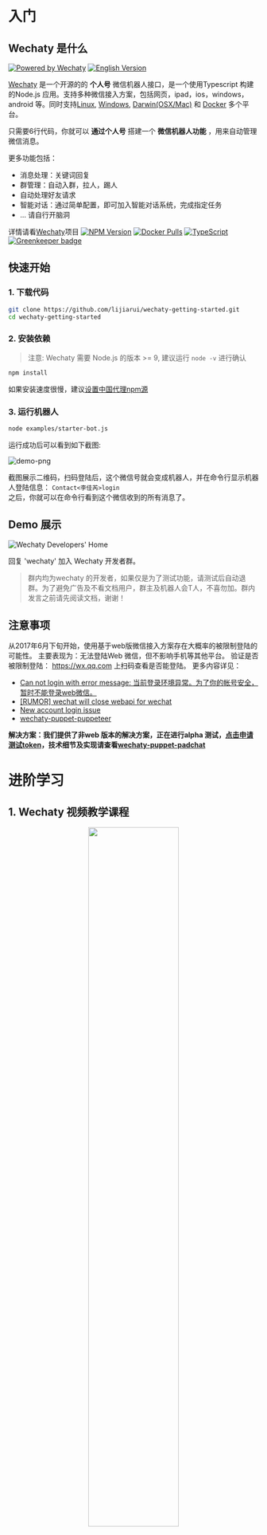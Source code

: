 # 入门

## Wechaty 是什么
[![Powered by Wechaty](https://img.shields.io/badge/Powered%20By-Wechaty-blue.svg)](https://github.com/chatie/wechaty)
[![English Version](https://img.shields.io/badge/-English%20Version-blue.svg)](README.md)

[Wechaty](https://github.com/Chatie/wechaty/) 是一个开源的的 **个人号** 微信机器人接口，是一个使用Typescript 构建的Node.js 应用。支持多种微信接入方案，包括网页，ipad，ios，windows， android 等。同时支持[Linux](https://travis-ci.com/chatie/wechaty), [Windows](https://ci.appveyor.com/project/chatie/wechaty), [Darwin(OSX/Mac)](https://travis-ci.com/chatie/wechaty) 和 [Docker](https://app.shippable.com/github/Chatie/wechaty) 多个平台。

只需要6行代码，你就可以 **通过个人号** 搭建一个 **微信机器人功能** ，用来自动管理微信消息。

更多功能包括：
- 消息处理：关键词回复
- 群管理：自动入群，拉人，踢人
- 自动处理好友请求
- 智能对话：通过简单配置，即可加入智能对话系统，完成指定任务
- ... 请自行开脑洞

详情请看[Wechaty](https://github.com/chatie/wechaty)项目
[![NPM Version](https://badge.fury.io/js/wechaty.svg)](https://badge.fury.io/js/wechaty)
[![Docker Pulls](https://img.shields.io/docker/pulls/zixia/wechaty.svg?maxAge=2592000)](https://hub.docker.com/r/zixia/wechaty/)
[![TypeScript](https://img.shields.io/badge/%3C%2F%3E-TypeScript-blue.svg)](https://www.typescriptlang.org/)
[![Greenkeeper badge](https://badges.greenkeeper.io/Chatie/wechaty.svg)](https://greenkeeper.io/)
## 快速开始

### 1. 下载代码
```sh
git clone https://github.com/lijiarui/wechaty-getting-started.git
cd wechaty-getting-started
```

### 2. 安装依赖
> 注意: Wechaty 需要 Node.js 的版本 >= 9, 建议运行 `node -v` 进行确认

```sh
npm install
```

如果安装速度很慢，建议[设置中国代理npm源](https://github.com/Chatie/wechaty/wiki/NPM#use-npm-in-china)

### 3. 运行机器人
```sh
node examples/starter-bot.js
```

运行成功后可以看到如下截图:

![demo-png](https://chatie.io/wechaty-getting-started/demo.png)

截图展示二维码，扫码登陆后，这个微信号就会变成机器人，并在命令行显示机器人登陆信息： `Contact<李佳芮>login`       
之后，你就可以在命令行看到这个微信收到的所有消息了。

## Demo 展示
![Wechaty Developers' Home](https://chatie.io/wechaty-getting-started/bot-qr-code.png)

回复 'wechaty' 加入 Wechaty 开发者群。
> 群内均为wechaty 的开发者，如果仅是为了测试功能，请测试后自动退群。为了避免广告及不看文档用户，群主及机器人会T人，不喜勿加。群内发言之前请先阅读文档，谢谢！

## 注意事项
从2017年6月下旬开始，使用基于web版微信接入方案存在大概率的被限制登陆的可能性。 主要表现为：无法登陆Web 微信，但不影响手机等其他平台。
验证是否被限制登陆： https://wx.qq.com 上扫码查看是否能登陆。
更多内容详见： 
- [Can not login with error message: 当前登录环境异常。为了你的帐号安全，暂时不能登录web微信。](https://github.com/Chatie/wechaty/issues/603)
- [[RUMOR] wechat will close webapi for wechat](https://github.com/Chatie/wechaty/issues/990)
- [New account login issue](https://github.com/Chatie/wechaty/issues/872)
- [wechaty-puppet-puppeteer](https://github.com/chatie/wechaty-puppet-puppeteer)

**解决方案：我们提供了非web 版本的解决方案，正在进行alpha 测试，[点击申请测试token](https://github.com/Chatie/wechaty/issues/1296)，技术细节及实现请查看[wechaty-puppet-padchat](https://github.com/lijiarui/wechaty-puppet-padchat)**

# 进阶学习

## 1. Wechaty 视频教学课程

<div align="center">
<a target="_blank" href="https://blog.chatie.io/getting-started-wechaty/"><img src="https://cloud.githubusercontent.com/assets/1361891/21722581/3ec957d0-d468-11e6-8888-a91c236e0ba2.jpg" border=0 width="60%"></a>
</div>

请观看这个1分钟的教学视频，帮助你快速了解如何使用wechaty

## 2. DOCKER 运行
[![Docker Pulls](https://img.shields.io/docker/pulls/zixia/wechaty.svg?maxAge=2592000)](https://hub.docker.com/r/zixia/wechaty/) 
[![Docker Stars](https://img.shields.io/docker/stars/zixia/wechaty.svg?maxAge=2592000)](https://hub.docker.com/r/zixia/wechaty/) 
[![Docker Layers](https://images.microbadger.com/badges/image/zixia/wechaty.svg)](https://microbadger.com/#/images/zixia/wechaty)

The **best practice** to use Wechaty is running with docker, because it's not only the most easy way to get started, but also protects you from the troubles of dependency problems. 

> Wechaty Docker supports both JavaScript and TypeScript. To use TypeScript just write in TypeScript and save with extension name .ts, no need to compile because we use ts-node to run it.

### 2.1 JavaScript:
```shell
# for JavaScript
docker run -ti --rm --volume="$(pwd)":/bot zixia/wechaty mybot.js
```

### 2.2 TypeScript
```shell
# for TypeScript
docker run -ti --rm --volume="$(pwd)":/bot zixia/wechaty mybot.ts
```

了解Wechaty Docker 更多信息: [Wiki: Docker](https://github.com/chatie/wechaty/wiki/Docker)

## 3. NPM 运行
[![NPM Version](https://badge.fury.io/js/wechaty.svg)](https://badge.fury.io/js/wechaty)
[![Downloads][downloads-image]][downloads-url]
[![Greenkeeper badge](https://badges.greenkeeper.io/Chatie/wechaty.svg)](https://greenkeeper.io/)

```shell
npm init
npm install wechaty

# create your first mybot.js file, you can copy/paste from the above "The World's Shortest ChatBot Code: 6 lines of JavaScript"
# then:
node mybot.js
```

了解更多 NPM 信息见: [Wiki:NPM](https://github.com/chatie/wechaty/wiki/NPM)

## 4. 示例代码
下面的表格解释了examples目录下各个代码的功能

| 文件名称        | 描述 |
| ---                 | ---         |
| contact-bot.js      | 展示微信号下所有联系的人微信ID和昵称。|
| ding-dong-bot.js    | 自动回复消息 |
| friend-bot.js       | 自动通过好友请求 |
| media-file-bot.js   | 将消息中的文件、图片、视频等非文本信息存到本地。 |
| room-bot.js         | 微信群管理。 |
| tuling123-bot.ts    | 接入tuling123 机器人，可以回答任何消息。 |

[点击这里查看 更多Wechaty 官方 示例代码](https://github.com/Chatie/wechaty/tree/master/examples)

# 接口文档
见[下面](https://qhduan.github.io/wechaty-doc/#/zh?id=api)

# 常见问题 FAQ

## 无法登录

### 1. 我的微信号无法登陆
从2017年6月下旬开始，使用基于web版微信接入方案存在大概率的被限制登陆的可能性。 主要表现为：无法登陆Web 微信，但不影响手机等其他平台。
验证是否被限制登陆： https://wx.qq.com 上扫码查看是否能登陆。
更多内容详见： 
  - [Can not login with error message: 当前登录环境异常。为了你的帐号安全，暂时不能登录web微信。](https://github.com/Chatie/wechaty/issues/603)
  - [[RUMOR] wechat will close webapi for wechat](https://github.com/Chatie/wechaty/issues/990)
  - [New account login issue](https://github.com/Chatie/wechaty/issues/872)
  - [wechaty-puppet-puppeteer](https://github.com/chatie/wechaty-puppet-puppeteer)

**解决方案：我们提供了非web 版本的解决方案，正在进行alpha 测试，[点击申请测试token](https://github.com/Chatie/wechaty/issues/1296)，技术细节及实现请查看[wechaty-puppet-padchat](https://github.com/lijiarui/wechaty-puppet-padchat)**

## 哪些功能不能实现

### 1 支持 红包、转账、朋友圈… 吗？
以下功能目前 均不支持

支付相关 - 红包、转账、收款 等都不支持
在群聊中@他人 - 是的，Web 微信中被人@后也不会提醒
发送名片
发送分享链接
发送语音消息 - 后续会支持
朋友圈相关 - 后续会支持

### 2. wechaty 是否可以发送卡片消息，然后点击跳转到网页
现阶段还不可以，后续会在非web 解决方案中陆续支持

相关Issue：
- [Add support for send url rich media message](https://github.com/Chatie/wechaty/issues/718)
- [can wechaty send share card msg](https://github.com/Chatie/wechaty/issues/824)

### 3. wechaty 是支持个人号还是公众号？
现阶段，wechaty 只支持个人号

相关Issue:
- [Using wechaty to start a wechatOA account](https://github.com/Chatie/wechaty/issues/1016)

## 其他
### 1. wechaty & 队列的最佳实践
为了防止微信封号，wechaty 内置了队列，详细可见：[rx-queue](https://github.com/zixia/rx-queue)

### 2. wechaty 和 wechat4u 项目，有什么区别？
wechaty 可以实现多个微信接入的方案，对外提供统一的接口，包括web，ipad，ios等等，其中[wechat4u](https://github.com/nodeWechat/wechat4u) 是[SPACELAN](https://github.com/spacelan)写的基于web 实现微信接入的，wechaty 可以实现用wechaty 的接口，调用wechat4u的api。

> 这么理解：wechat4u有的，wechaty都有，反之不一定有，对么？

这个也不是完全确定的，因为wechaty 只是基于wechaty 暴露出来的接口为wechat4u 进行了封装


点击这里进行编辑: [FAQ-ZH](https://github.com/Chatie/wechaty-getting-started/wiki/FAQ-ZH)

# 其他

## CHANGELOG

### v0.16.0 2018-06-21
[v0.16.0](https://github.com/chatie/wechaty/tree/v0.16.0) (2018-06-21)[Full Changelog](https://github.com/chatie/wechaty/compare/v0.14.0...v0.16.0)

**Implemented enhancements:**

- Unable to start multiple instances with padchat puppet [\#1367](https://github.com/Chatie/wechaty/issues/1367)
- Prevent the Floating Promise in the Async/Await Code [\#1346](https://github.com/Chatie/wechaty/issues/1346)
- BREAKING CHANGES v0.16: FriendRequest class will be replaced with Friendship [\#1312](https://github.com/Chatie/wechaty/issues/1312)
- feat: PuppetPadchat can set avatar for userself support. [\#1298](https://github.com/Chatie/wechaty/issues/1298)
- BREAKING CHANGE: v0.16 `Room.topic\(\)` change from Sycn to Async [\#1295](https://github.com/Chatie/wechaty/issues/1295)
- BREAKING CHANGE: v0.16 `Room.alias\(contact\)` change from Sycn to Async [\#1293](https://github.com/Chatie/wechaty/issues/1293)
- BREAKING CHANGE: v0.16 `Room.memberList\(\)` change from Sycn to Async [\#1290](https://github.com/Chatie/wechaty/issues/1290)
- BREAKING CHANGE: v0.16 `Room.has\(contact\)` change from Sycn to Async [\#1289](https://github.com/Chatie/wechaty/issues/1289)
- BREAKING CHANGE: v0.16 `scan` event args will be different! [\#1262](https://github.com/Chatie/wechaty/issues/1262)
- BREAKING CHANGE: v0.16 `Message.mention\(\)` change from `sync` to `async` [\#1259](https://github.com/Chatie/wechaty/issues/1259)
- BREAKING CHANGES: v0.16 `Room.member\(\)` from `sync` to `async` [\#1258](https://github.com/Chatie/wechaty/issues/1258)
- Promote `Profile` class to a solo NPM module: `MemoryCard` [\#1257](https://github.com/Chatie/wechaty/issues/1257)
- rewrite roomFindAll\(\)  [\#1255](https://github.com/Chatie/wechaty/issues/1255)
- function friendRequestAccept [\#1254](https://github.com/Chatie/wechaty/issues/1254)
-  read messageRawPayload by id [\#1253](https://github.com/Chatie/wechaty/issues/1253)
- function friendRequestSend [\#1252](https://github.com/Chatie/wechaty/issues/1252)
- rewrite contactFindAll\(\) [\#1251](https://github.com/Chatie/wechaty/issues/1251)
- Upgrade Docker Base Image from Ubuntu 17.10 to 18.04 [\#1239](https://github.com/Chatie/wechaty/issues/1239)
- NPM Switch: `promise-retry` to replace `retry-promise` [\#1235](https://github.com/Chatie/wechaty/issues/1235)
- Add unit test to puppet accessory [\#1219](https://github.com/Chatie/wechaty/issues/1219)
- Use browser implementation of Node.js' stream library [\#1201](https://github.com/Chatie/wechaty/issues/1201)
- feat: Add `for await \(const contact of room\) {}` support by ES6 iterators override [\#1198](https://github.com/Chatie/wechaty/issues/1198)
- BREAKING CHANGE: v0.16 on\('friend`\) arguments changed! [\#1196](https://github.com/Chatie/wechaty/issues/1196)
- TypeScript Strict Mode: set `noImplicitAny` to `true` [\#1180](https://github.com/Chatie/wechaty/issues/1180)
- Generic for Return Child Class Type in Abstract Class Implementation [\#1178](https://github.com/Chatie/wechaty/issues/1178)
- BREAKING CHANGE: v0.16 Message.ext\(\) return '.ext' instead of 'ext' before [\#1168](https://github.com/Chatie/wechaty/issues/1168)
- Encapsulated `Contact`, `Messag`, `FriendRequest`, and `Room` into `PuppetWeb` [\#1166](https://github.com/Chatie/wechaty/issues/1166)
- BREAKING CHANGE: v0.16 will remove `MediaMessage` class [\#1164](https://github.com/Chatie/wechaty/issues/1164)
- BREAKING CHANGE: v0.16 will replace `Message.content\(\)` with `Message.text\(\)` [\#1163](https://github.com/Chatie/wechaty/issues/1163)
- Continious Deploy to NPM with @next tag when the MINOR version number is odd\(in developing branch\) [\#1158](https://github.com/Chatie/wechaty/issues/1158)
- BREAKING CHANGE: first arg of `room-leave` event licener changed from `Contact` to `Contact\[\]` [\#723](https://github.com/Chatie/wechaty/issues/723)
- Should throw Exception when there have API Error. [\#683](https://github.com/Chatie/wechaty/issues/683)
- delay time for all function\(method\) that calls Tencent API [\#596](https://github.com/Chatie/wechaty/issues/596)
- \[todo\] allow Wechaty to be multi-instance [\#518](https://github.com/Chatie/wechaty/issues/518)
- \[New Puppet\] Plan to support `WECHATY\_HEAD=WECHAT4U` [\#69](https://github.com/Chatie/wechaty/issues/69)
- Decouple: Make `Contact`, `Room`, `Message`, and `FriendRequest` class Abstract. [\#1160](https://github.com/Chatie/wechaty/pull/1160) ([zixia](https://github.com/zixia))

**Fixed bugs:**

- When bot quit the room, bot still thought it in the room. [\#1345](https://github.com/Chatie/wechaty/issues/1345)
- When the bot remove one out of the group, room data didn't refresh [\#1343](https://github.com/Chatie/wechaty/issues/1343)
- Room Event cannot work as expect after create a new room [\#1342](https://github.com/Chatie/wechaty/issues/1342)
- cannot refresh room data when execute the code again [\#1339](https://github.com/Chatie/wechaty/issues/1339)
- can't run demo [\#1337](https://github.com/Chatie/wechaty/issues/1337)
- room-leave error [\#1334](https://github.com/Chatie/wechaty/issues/1334)
- room-join event, when run `room.say`, it actually run `contact.say` [\#1330](https://github.com/Chatie/wechaty/issues/1330)
- room-leave event cannot get leaver member [\#1329](https://github.com/Chatie/wechaty/issues/1329)
- should refresh room data when there is a room event [\#1328](https://github.com/Chatie/wechaty/issues/1328)
- \[room topic event\]  throw error: no changerId found [\#1326](https://github.com/Chatie/wechaty/issues/1326)
- room-join cannot get member [\#1324](https://github.com/Chatie/wechaty/issues/1324)
- `contact.avatar\(\)` cannot work as expect [\#1321](https://github.com/Chatie/wechaty/issues/1321)
- run contact-bot throw error [\#1319](https://github.com/Chatie/wechaty/issues/1319)
- Padchat: WXAutoLogin result is faild, but I still receive message [\#1316](https://github.com/Chatie/wechaty/issues/1316)
- Fix the `+` in data for PuppetPadchat [\#1302](https://github.com/Chatie/wechaty/issues/1302)
- get fromId not right for room invitation sys message [\#1297](https://github.com/Chatie/wechaty/issues/1297)
- Error: The command "echo $TRAVIS\_OS\_NAME" exited with 1. [\#1236](https://github.com/Chatie/wechaty/issues/1236)
- TravisCI Conditional Deployment [\#1211](https://github.com/Chatie/wechaty/issues/1211)
- Update the peerDependencies of `rx-queue`: rxjs@6 from rxjs@5 [\#1205](https://github.com/Chatie/wechaty/issues/1205)
- Cannot send image message on v0.15.21 [\#1175](https://github.com/Chatie/wechaty/issues/1175)
- cannot refresh room topic or contact name [\#1157](https://github.com/Chatie/wechaty/issues/1157)
- How to avoid the memory leak [\#981](https://github.com/Chatie/wechaty/issues/981)
- Puppeteer Navigation Timeout Exceeded: 30000ms exceeded [\#870](https://github.com/Chatie/wechaty/issues/870)
- SyntaxError: Unexpected end of JSON input [\#846](https://github.com/Chatie/wechaty/issues/846)
- function `Message.mention\(\)` should recognize both magic code and blank [\#813](https://github.com/Chatie/wechaty/issues/813)
- BREAKING CHANGE: first arg of `room-leave` event licener changed from `Contact` to `Contact\\[\\]` [\#723](https://github.com/Chatie/wechaty/issues/723)
- Should throw Exception when there have API Error. [\#683](https://github.com/Chatie/wechaty/issues/683)

**Closed issues:**

- BREAKING CHANGE v0.16 Wechaty.self\(\) eprecated, use Wechaty.userSelf\(\)  instead [\#1369](https://github.com/Chatie/wechaty/issues/1369)
- BREAKING CHANGE v0.16 Contact.personal\(\) and Contact.official\(\)  deprecated, use Contact.type\(\) instead [\#1366](https://github.com/Chatie/wechaty/issues/1366)
-  no encodedText error in `padchat-decode.ts` [\#1365](https://github.com/Chatie/wechaty/issues/1365)
- BREAKING CHANGE v0.16  Contact, FriendRequest, Message, and Room classes will not be able to instantiate directly [\#1364](https://github.com/Chatie/wechaty/issues/1364)
- BREAKING CHANGE v0.16  room.add return Promise\<void\> instead of return Promise\<boolean\> [\#1362](https://github.com/Chatie/wechaty/issues/1362)
- `media-file-bot` cannot save xlsx file [\#1349](https://github.com/Chatie/wechaty/issues/1349)
- room-leave-error [\#1335](https://github.com/Chatie/wechaty/issues/1335)
- room-leave event throw error, cannot get leaver contact [\#1323](https://github.com/Chatie/wechaty/issues/1323)
- `friendship`  cannot accept friend request automatically [\#1322](https://github.com/Chatie/wechaty/issues/1322)
- PadchatRpc WXCheckQRCode result: {"message":"WS请求错误","status":-19} [\#1315](https://github.com/Chatie/wechaty/issues/1315)
- m.forward 是 undefined ？ [\#1272](https://github.com/Chatie/wechaty/issues/1272)
- Navigation Timeout Exceeded: 30000ms exceeded [\#1248](https://github.com/Chatie/wechaty/issues/1248)
- profile.set can only set 'cookies' instead of other keys [\#1240](https://github.com/Chatie/wechaty/issues/1240)
- Create a websocket ipad demo [\#1228](https://github.com/Chatie/wechaty/issues/1228)
- Proper wechaty and its dependency installation [\#1225](https://github.com/Chatie/wechaty/issues/1225)
- can't run the typescript examples [\#1221](https://github.com/Chatie/wechaty/issues/1221)
- Scan QR Code not shown on terminal, wechaty@0.14.4 [\#1220](https://github.com/Chatie/wechaty/issues/1220)
- 请问怎么添加微信群中的人当做自己的好友呢 有例子可以参考吗 [\#1207](https://github.com/Chatie/wechaty/issues/1207)
- room-bot.ts error [\#1199](https://github.com/Chatie/wechaty/issues/1199)
- TypeScript 2.9 with trailing comma after rest parameters. [\#1188](https://github.com/Chatie/wechaty/issues/1188)
- code example 'media-file-bot' not working [\#1183](https://github.com/Chatie/wechaty/issues/1183)
- QrCode `scan` event not refresh on v0.15.21 \#1175 [\#1176](https://github.com/Chatie/wechaty/issues/1176)
- Version 10 of node.js has been released [\#1170](https://github.com/Chatie/wechaty/issues/1170)
- 自动加好友，加好友成功后，向对方发信息报错 [\#1165](https://github.com/Chatie/wechaty/issues/1165)
- Use `injection-js` for Wechaty v1.0 provide the resolvers of the Wechaty Puppet [\#1146](https://github.com/Chatie/wechaty/issues/1146)
- findAll ,WARN Room parse\(\) on a empty rawObj [\#1141](https://github.com/Chatie/wechaty/issues/1141)
- Rename all `find\(\)` method to `search\(\)` [\#1132](https://github.com/Chatie/wechaty/issues/1132)
- ERR PuppetWebBridge init\(\) exception: Error: connect ECONNREFUSED 127.0.0.1:35493 [\#1113](https://github.com/Chatie/wechaty/issues/1113)
- Feature request: sending file with a stream \(creating media message with a stream\) [\#1092](https://github.com/Chatie/wechaty/issues/1092)
- node\_modules/\_wechaty@0.13.36@wechaty/dist/src/config.d.ts\(1,24\): error TS2307: Cannot find module 'raven'. [\#1035](https://github.com/Chatie/wechaty/issues/1035)

**Merged pull requests:**

- add await for promise [\#1375](https://github.com/Chatie/wechaty/pull/1375) ([lijiarui](https://github.com/lijiarui))
- Fix room.add\(\) failed when room member more than 40 [\#1374](https://github.com/Chatie/wechaty/pull/1374) ([lijiarui](https://github.com/lijiarui))
- call randam server for stable [\#1373](https://github.com/Chatie/wechaty/pull/1373) ([lijiarui](https://github.com/lijiarui))
- check room valid by id [\#1352](https://github.com/Chatie/wechaty/pull/1352) ([lijiarui](https://github.com/lijiarui))
- fixed cannot find room by topic after bot create room [\#1351](https://github.com/Chatie/wechaty/pull/1351) ([lijiarui](https://github.com/lijiarui))
- fix warnings when run `npm run lint` [\#1348](https://github.com/Chatie/wechaty/pull/1348) ([lijiarui](https://github.com/lijiarui))
- test `room.quit\(\)` in room-bot [\#1347](https://github.com/Chatie/wechaty/pull/1347) ([lijiarui](https://github.com/lijiarui))
- add log as \#1342 [\#1344](https://github.com/Chatie/wechaty/pull/1344) ([lijiarui](https://github.com/lijiarui))
- Bug compatible WXCreateChatRoom [\#1341](https://github.com/Chatie/wechaty/pull/1341) ([lijiarui](https://github.com/lijiarui))
- add room-bot test code [\#1338](https://github.com/Chatie/wechaty/pull/1338) ([lijiarui](https://github.com/lijiarui))
- save room join sys message to cache [\#1333](https://github.com/Chatie/wechaty/pull/1333) ([lijiarui](https://github.com/lijiarui))
- add function in self-testing-bot.ts [\#1331](https://github.com/Chatie/wechaty/pull/1331) ([lijiarui](https://github.com/lijiarui))
- Room bot example [\#1325](https://github.com/Chatie/wechaty/pull/1325) ([lijiarui](https://github.com/lijiarui))
- add room join event unit test [\#1318](https://github.com/Chatie/wechaty/pull/1318) ([lijiarui](https://github.com/lijiarui))
- add function friendRequestSend  [\#1313](https://github.com/Chatie/wechaty/pull/1313) ([lijiarui](https://github.com/lijiarui))
- add room event [\#1308](https://github.com/Chatie/wechaty/pull/1308) ([lijiarui](https://github.com/lijiarui))
- add raw dirty rpc function [\#1283](https://github.com/Chatie/wechaty/pull/1283) ([lijiarui](https://github.com/lijiarui))
- Puppet 0602 [\#1282](https://github.com/Chatie/wechaty/pull/1282) ([lijiarui](https://github.com/lijiarui))
- chore\(package\): update @types/node to version 10.3.0 [\#1274](https://github.com/Chatie/wechaty/pull/1274) ([zixia](https://github.com/zixia))
- fix\(package\): update memory-card to version 0.2.0 [\#1273](https://github.com/Chatie/wechaty/pull/1273) ([zixia](https://github.com/zixia))
- Puppet 0602 [\#1271](https://github.com/Chatie/wechaty/pull/1271) ([lijiarui](https://github.com/lijiarui))
- chore\(package\): update rx-queue to version 0.4.19 [\#1260](https://github.com/Chatie/wechaty/pull/1260) ([zixia](https://github.com/zixia))
- New puppet padchat [\#1256](https://github.com/Chatie/wechaty/pull/1256) ([lijiarui](https://github.com/lijiarui))
- add more functions [\#1246](https://github.com/Chatie/wechaty/pull/1246) ([lijiarui](https://github.com/lijiarui))
- Puppet padchat [\#1245](https://github.com/Chatie/wechaty/pull/1245) ([lijiarui](https://github.com/lijiarui))
- chore\(package\): update ts-node to version 6.0.5 [\#1232](https://github.com/Chatie/wechaty/pull/1232) ([zixia](https://github.com/zixia))
- Update to node 10 in .travis.yml [\#1231](https://github.com/Chatie/wechaty/pull/1231) ([zixia](https://github.com/zixia))
- fix\(package\): update rx-queue to version 0.4.4 [\#1190](https://github.com/Chatie/wechaty/pull/1190) ([zixia](https://github.com/zixia))
- Multi-Instance Support [\#1159](https://github.com/Chatie/wechaty/pull/1159) ([zixia](https://github.com/zixia))

### v0.14.0 2018-04-15
[v0.14.0](https://github.com/chatie/wechaty/tree/v0.14.0) (2018-04-15)[Full Changelog](https://github.com/chatie/wechaty/compare/v0.12.0...v0.14.0)

**Implemented enhancements:**

- Rename {test,fixture,example,...} to {tests,fixtures,examples,...} etc. [\#1127](https://github.com/Chatie/wechaty/issues/1127)
- Trigger Deploy on Branch /v\d+\.\d+\$/ [\#956](https://github.com/Chatie/wechaty/issues/956)
- Wechaty Version Numbering [\#905](https://github.com/Chatie/wechaty/issues/905)
- \[New Puppet\] Puppeteer [\#790](https://github.com/Chatie/wechaty/issues/790)
- \[enhancement\] Add timezone in to Dockerfile [\#594](https://github.com/Chatie/wechaty/issues/594)
- \[docker\] to prevent docker users install a local dependence of wechaty [\#281](https://github.com/Chatie/wechaty/issues/281)

**Fixed bugs:**

- When run CI inside the container: openBinaryFile: does not exist \(No such file or directory\) [\#1137](https://github.com/Chatie/wechaty/issues/1137)
- Try to use ~~Wercker~~ Shippable CI to replace Circle CI [\#1134](https://github.com/Chatie/wechaty/issues/1134)
- Pupeteer not work after upgrade to v1.1 [\#1103](https://github.com/Chatie/wechaty/issues/1103)
- 关于MsgType 的介绍文档404了 [\#1079](https://github.com/Chatie/wechaty/issues/1079)
- Docker test fail because ts-node behavior changed between v3 and v4 [\#1050](https://github.com/Chatie/wechaty/issues/1050)
- fix description [\#1027](https://github.com/Chatie/wechaty/issues/1027)
- ERR Profile save\(\) exception: Error: EACCES: permission denied, open '/bot/demo.wechaty.json' [\#982](https://github.com/Chatie/wechaty/issues/982)
- Dockerfile.onbuild build error.Directory permissions wrong [\#961](https://github.com/Chatie/wechaty/issues/961)
- \[docker\] onbuild failed to start when we put `wechaty` as dependency in package.json [\#500](https://github.com/Chatie/wechaty/issues/500)

**Closed issues:**

- How to send file [\#1150](https://github.com/Chatie/wechaty/issues/1150)
- Failed to download Chromium r543305 [\#1145](https://github.com/Chatie/wechaty/issues/1145)
- Signals \(e.g. ^C\) handling [\#1122](https://github.com/Chatie/wechaty/issues/1122)
- OK to add a .eslintrc.js file? [\#1120](https://github.com/Chatie/wechaty/issues/1120)
- Q: All the media types [\#1115](https://github.com/Chatie/wechaty/issues/1115)
- `TTL expired` error when login [\#1114](https://github.com/Chatie/wechaty/issues/1114)
-  `Cannot read property 'MemberList' of undefined ` still exisit in the latest docker version [\#1111](https://github.com/Chatie/wechaty/issues/1111)
- emoji suggestion [\#1108](https://github.com/Chatie/wechaty/issues/1108)
- Regenerate docs/index.md by run `npm run doc` [\#1105](https://github.com/Chatie/wechaty/issues/1105)
- hot-reload-bot adding hot-reloading config [\#1100](https://github.com/Chatie/wechaty/issues/1100)
- Third options to run wechaty [\#1085](https://github.com/Chatie/wechaty/issues/1085)
- issue [\#1076](https://github.com/Chatie/wechaty/issues/1076)
- Session last only for 1 hour in Azure [\#1059](https://github.com/Chatie/wechaty/issues/1059)
- 出现 no Url 错误后，程序崩溃 [\#1055](https://github.com/Chatie/wechaty/issues/1055)
- 图片发送一次后,图片损坏 [\#1040](https://github.com/Chatie/wechaty/issues/1040)
-  ERR PuppetWebBridge init\(\) exception [\#1018](https://github.com/Chatie/wechaty/issues/1018)
- 我实在解决不了这个问题了~菜鸟一枚 [\#998](https://github.com/Chatie/wechaty/issues/998)
- TypeError: Cannot read property 'MemberList' of undefined [\#984](https://github.com/Chatie/wechaty/issues/984)
- Using hot-import cannot quit wechaty when quit the code [\#978](https://github.com/Chatie/wechaty/issues/978)
- Error: Navigation Timeout Exceeded: 30000ms exceeded [\#966](https://github.com/Chatie/wechaty/issues/966)
- hot-reload does not work [\#958](https://github.com/Chatie/wechaty/issues/958)
- \[docker\] Login error [\#950](https://github.com/Chatie/wechaty/issues/950)
-  Invalid audio output parameters received; using fake audio path.   [\#939](https://github.com/Chatie/wechaty/issues/939)
- Keep getting "can not found bot file: src/main.ts" [\#937](https://github.com/Chatie/wechaty/issues/937)
- glSetDrawRectangleCHROMIUM: failed on surface [\#934](https://github.com/Chatie/wechaty/issues/934)
- \[FR\] Create an example for using hot-import for listener and other modules [\#923](https://github.com/Chatie/wechaty/issues/923)
- Bot log out frequently and got some strange error between it logout and relogin automatically [\#612](https://github.com/Chatie/wechaty/issues/612)

**Merged pull requests:**

- chore\(package\): update ws to version 5.1.0 [\#1143](https://github.com/Chatie/wechaty/pull/1143) ([zixia](https://github.com/zixia))
- chore\(package\): update puppeteer to version 1.2.0 [\#1131](https://github.com/Chatie/wechaty/pull/1131) ([zixia](https://github.com/zixia))
- - \[+\] add one more test case for digestEmoji\(\), close \#1108 [\#1129](https://github.com/Chatie/wechaty/pull/1129) ([suntong](https://github.com/suntong))
- hot-reload-bot adding hot-reloading config close \#1066, close \#1100 [\#1123](https://github.com/Chatie/wechaty/pull/1123) ([suntong](https://github.com/suntong))
- cannot recognize room event [\#1116](https://github.com/Chatie/wechaty/pull/1116) ([lijiarui](https://github.com/lijiarui))
- fix chown: invalid user: ‘bot’ [\#1089](https://github.com/Chatie/wechaty/pull/1089) ([mukaiu](https://github.com/mukaiu))
- Add troubleshooting for hidden .txt files \(Windows\) [\#1087](https://github.com/Chatie/wechaty/pull/1087) ([IdiosApps](https://github.com/IdiosApps))
- fix \#1079 [\#1086](https://github.com/Chatie/wechaty/pull/1086) ([lijiarui](https://github.com/lijiarui))
- chore\(package\): update @types/node to version 9.4.0 [\#1083](https://github.com/Chatie/wechaty/pull/1083) ([zixia](https://github.com/zixia))
- chore\(package\): update finis to version 0.4.1 [\#1075](https://github.com/Chatie/wechaty/pull/1075) ([zixia](https://github.com/zixia))
- chore\(package\): update ts-node to version 4.1.0 [\#1074](https://github.com/Chatie/wechaty/pull/1074) ([zixia](https://github.com/zixia))
- chore\(package\): update mime to version 2.2.0 [\#1073](https://github.com/Chatie/wechaty/pull/1073) ([zixia](https://github.com/zixia))
- chore\(package\): update tslint to version 5.9.0 [\#1072](https://github.com/Chatie/wechaty/pull/1072) ([zixia](https://github.com/zixia))
- chore\(package\): update sinon to version 4.2.0 [\#1071](https://github.com/Chatie/wechaty/pull/1071) ([zixia](https://github.com/zixia))
- fail to install node dependencies [\#1036](https://github.com/Chatie/wechaty/pull/1036) ([hiwanz](https://github.com/hiwanz))
- Change `init` to `start` in demo [\#1017](https://github.com/Chatie/wechaty/pull/1017) ([xinbenlv](https://github.com/xinbenlv))
- Update tuling123-bot.ts [\#1014](https://github.com/Chatie/wechaty/pull/1014) ([htoooth](https://github.com/htoooth))
- fix \#961 onbuild operation not permitted [\#962](https://github.com/Chatie/wechaty/pull/962) ([mukaiu](https://github.com/mukaiu))
- Fix \#923 [\#935](https://github.com/Chatie/wechaty/pull/935) ([xinbenlv](https://github.com/xinbenlv))

### v0.12.0 2017-10-30
[v0.12.0](https://github.com/chatie/wechaty/tree/v0.12.0) (2017-10-30)[Full Changelog](https://github.com/chatie/wechaty/compare/v0.9.0...v0.12.0)

**Implemented enhancements:**

- Promote `rx-queue` to SOLO NPM Module [\#938](https://github.com/Chatie/wechaty/issues/938)
- Add Wechaty.logonoff\(\) method [\#926](https://github.com/Chatie/wechaty/issues/926)
- Registe Wechaty Listeners with a try {} catch {} block in order to prevent listener function crash the framework. [\#878](https://github.com/Chatie/wechaty/issues/878)
- Upgrade CircleCI from 1.0 to 2.0 [\#863](https://github.com/Chatie/wechaty/issues/863)
- Switch Docker Node Image from `alphin` to official `node:7` [\#862](https://github.com/Chatie/wechaty/issues/862)
- Click Web Wechat `Switch Account` Automatically to get qrcode immediately when bot logout [\#636](https://github.com/Chatie/wechaty/issues/636)
- Upgrade docker image from Node.js v7 to v8 [\#577](https://github.com/Chatie/wechaty/issues/577)
- \[todo\] switch unit test tool from AVA to TAPE [\#513](https://github.com/Chatie/wechaty/issues/513)

**Fixed bugs:**

- \[CI\] Homebrew must be run under Ruby 2.3! You're running 2.0.0. \(RuntimeError\) [\#936](https://github.com/Chatie/wechaty/issues/936)
- "PromiseRejectionHandledWarning: Promise rejection was handled asynchronously" when Wechat says "当前登录环境异常" [\#925](https://github.com/Chatie/wechaty/issues/925)
- TypeError: cookieList.filter is not a function [\#919](https://github.com/Chatie/wechaty/issues/919)
- TypeError: Cannot read property 'error' of null [\#918](https://github.com/Chatie/wechaty/issues/918)
- ERR PuppetWebBridge init\(\) initPage\(\) onLoad\(\) exception: undefined [\#917](https://github.com/Chatie/wechaty/issues/917)
- Sometimes Wechaty can't login \(with puppeteer\) [\#899](https://github.com/Chatie/wechaty/issues/899)
- \[ci\] WebDriver Error: "no such session" [\#756](https://github.com/Chatie/wechaty/issues/756)
- Click Web Wechat `Switch Account` Automatically to get qrcode immediately when bot logout [\#636](https://github.com/Chatie/wechaty/issues/636)
- \[ci\] execute proxyWechaty\(init\) error: 503, init\(\) without a ready angular env [\#329](https://github.com/Chatie/wechaty/issues/329)
- \[ci log\] watchdog reset after 120 seconds [\#195](https://github.com/Chatie/wechaty/issues/195)
- Selenium WebDriver driver.getSession\(\) wait a long time [\#86](https://github.com/Chatie/wechaty/issues/86)

**Closed issues:**

- 在登录失败时的异常提示优化 [\#898](https://github.com/Chatie/wechaty/issues/898)
- CANT RUN THE WECHATY-GETTING-STARTED, PUPPETWEBROWSER valid\(\) getSession\(\) [\#891](https://github.com/Chatie/wechaty/issues/891)
- Error after restart  vps              invalid driver at ttl 0 [\#788](https://github.com/Chatie/wechaty/issues/788)
- webdriver.executeScript wait a long time\(26s\) before page load [\#2](https://github.com/Chatie/wechaty/issues/2)

**Merged pull requests:**

- Replace WebDriver by Puppeteer \(\#790\) [\#860](https://github.com/Chatie/wechaty/pull/860) ([zixia](https://github.com/zixia))
- chore\(package\): update coveralls to version 3.0.0 [\#854](https://github.com/Chatie/wechaty/pull/854) ([zixia](https://github.com/zixia))

See more in [CHANGELOG](https://github.com/Chatie/wechaty/blob/master/CHANGELOG.md)

## RELEASELOG

### v0.16 New Puppet System(BETA) with Padchat Implemented

This release is a BETA release which had been improved with lots of huge refactoring since v0.14.

With v0.16, we can use the branding new Puppet System to connect Wechaty API to any kinds of Puppets, for example:

1.  Mocking - [PuppetMock](https://github.com/Chatie/wechaty/tree/ed72a78b61ccc352d9bd9f5a06054a218cdd1d0d/src/puppet-mock)
1. Web API via HTTP - [PuppetWechat4U](https://github.com/Chatie/wechaty/tree/ed72a78b61ccc352d9bd9f5a06054a218cdd1d0d/src/puppet-wechat4u)
1. Web API via Browser - [PuppetPuppeteer](https://github.com/Chatie/wechaty/tree/ed72a78b61ccc352d9bd9f5a06054a218cdd1d0d/src/puppet-puppeteer) (our classic PuppetWeb)
1. Maybe a Official Account Puppet? [#1016](https://github.com/Chatie/wechaty/issues/1016)

If you are using Wechaty in a production environment, It is recormmand to skip this version and wait to the next version of 0.18 because this version is still in **testing stage** and will be continue developing as v0.19.

However, if you want to try the new Puppet like the [PuppetPadchat](https://github.com/lijiarui/wechaty-puppet-padchat) which is powered by the Wechat Pad Protocol, you can upgrade to this version and get the following benifits from it:

1. Be able to login with the newly registered Wechat Account. ([#872](https://github.com/Chatie/wechaty/issues/872))
1. Get wechat id for contacts. ([#133](https://github.com/Chatie/wechaty/issues/133))
1. Get consistent room id for rooms across login session.  ([#90](https://github.com/Chatie/wechaty/issues/90))
1. ... To be discovered by you ...

Learn more about how to use the PuppetPadchat from [Wechaty v0.15 Alpha Testing: Win32/iPad/Android/iOS/API Puppets Support are coming! #1296](https://github.com/Chatie/wechaty/issues/1296)

#### Blog

https://blog.chatie.io/wechaty-new-release-version-0.16/

#### CHANGE LOG

> BREAKING NEWS: Wechaty logo color was changed from green to blue!

There will be a **migration guide from v0.14 to v0.16** will be published on our blog later.

##### 1. BREAKING CHANGES

###### 1.1 Class Removal

- BREAKING CHANGE: v0.16 will remove `MediaMessage` class [\#1164](https://github.com/Chatie/wechaty/issues/1164)
- BREAKING CHANGES v0.16: FriendRequest class will be replaced with Friendship [\#1312](https://github.com/Chatie/wechaty/issues/1312)
- BREAKING CHANGE v0.16  Contact, FriendRequest, Message, and Room classes will not be able to instantiate directly [\#1364](https://github.com/Chatie/wechaty/issues/1364)


###### 1.2. Sync to Async

- BREAKING CHANGE: v0.16 `Room.topic()` change from Sycn to Async [\#1295](https://github.com/Chatie/wechaty/issues/1295)
- BREAKING CHANGE: v0.16 `Room.alias(contact)` change from Sycn to Async [\#1293](https://github.com/Chatie/wechaty/issues/1293)
- BREAKING CHANGE: v0.16 `Room.memberList()` change from Sycn to Async [\#1290](https://github.com/Chatie/wechaty/issues/1290)
- BREAKING CHANGE: v0.16 `Room.has(contact)` change from Sycn to Async [\#1289](https://github.com/Chatie/wechaty/issues/1289)
- BREAKING CHANGE: v0.16 `Message.mention()` change from `sync` to `async` [\#1259](https://github.com/Chatie/wechaty/issues/1259)
- BREAKING CHANGES: v0.16 `Room.member()` from `sync` to `async` [\#1258](https://github.com/Chatie/wechaty/issues/1258)

###### 1.3. Argument / Return Value

- BREAKING CHANGE v0.16  room.add return Promise\<void\> instead of return Promise\<boolean\> [\#1362](https://github.com/Chatie/wechaty/issues/1362)
- BREAKING CHANGE: v0.16 `scan` event args will be different! [\#1262](https://github.com/Chatie/wechaty/issues/1262)
- BREAKING CHANGE: first arg of `room-leave` event licener changed from `Contact` to `Contact[]` [\#723](https://github.com/Chatie/wechaty/issues/723)
- BREAKING CHANGE: v0.16 on('friend`) arguments changed! [\#1196](https://github.com/Chatie/wechaty/issues/1196)

###### 1.4. Deprecated

- BREAKING CHANGE v0.16 Wechaty.self() eprecated, use Wechaty.userSelf()  instead [\#1369](https://github.com/Chatie/wechaty/issues/1369)
- BREAKING CHANGE v0.16 Contact.personal() and Contact.official()  deprecated, use Contact.type() instead [\#1366](https://github.com/Chatie/wechaty/issues/1366)
- BREAKING CHANGE: v0.16 will replace `Message.content()` with `Message.text()` [\#1163](https://github.com/Chatie/wechaty/issues/1163)

##### 2. New Features

- feat: Add `for await (const contact of room) {}` support by ES6 iterators override [\#1198](https://github.com/Chatie/wechaty/issues/1198)
- \[todo\] allow Wechaty to be multi-instance [\#518](https://github.com/Chatie/wechaty/issues/518)
- \[New Puppet\] Plan to support `WECHATY_HEAD=WECHAT4U` [\#69](https://github.com/Chatie/wechaty/issues/69)
- TravisCI Conditional Deployment [\#1211](https://github.com/Chatie/wechaty/issues/1211)
- Puppet padchat [\#1245](https://github.com/Chatie/wechaty/pull/1245) ([lijiarui](https://github.com/lijiarui))
- Multi-Instance Support [\#1159](https://github.com/Chatie/wechaty/pull/1159) ([zixia](https://github.com/zixia))


##### 3. Bug Fixes

- Update the peerDependencies of `rx-queue`: rxjs@6 from rxjs@5 [\#1205](https://github.com/Chatie/wechaty/issues/1205)
- How to avoid the memory leak [\#981](https://github.com/Chatie/wechaty/issues/981)
- Should throw Exception when there have API Error. [\#683](https://github.com/Chatie/wechaty/issues/683)

##### 4. Enhancements

- Prevent the Floating Promise in the Async/Await Code [\#1346](https://github.com/Chatie/wechaty/issues/1346)
- Upgrade Docker Base Image from Ubuntu 17.10 to 18.04 [\#1239](https://github.com/Chatie/wechaty/issues/1239)
- Continious Deploy to NPM with @next tag when the MINOR version number is odd(in developing branch) [\#1158](https://github.com/Chatie/wechaty/issues/1158)
- Should throw Exception when there have API Error. [\#683](https://github.com/Chatie/wechaty/issues/683)
- Decouple: Make `Contact`, `Room`, `Message`, and `FriendRequest` class Abstract. [\#1160](https://github.com/Chatie/wechaty/pull/1160) ([zixia](https://github.com/zixia))
- Update to node 10 in .travis.yml [\#1231](https://github.com/Chatie/wechaty/pull/1231) ([zixia](https://github.com/zixia))

Learn more between version at:

* [Full Changelog](https://github.com/Chatie/wechaty/blob/master/CHANGELOG.md)
* [Source Code of Wechaty v0.16](https://github.com/chatie/wechaty/tree/v0.16.0) (2018-06-21)
* [Commits Between v0.14 and v0.16](https://github.com/chatie/wechaty/compare/v0.14.0...v0.16.0)


See more in [releases](https://github.com/chatie/wechaty/releases)

## Awesome Wechaty

### Showcase

1. [一个用CNN深度神剧网络给图片评分的wechaty项目](https://github.com/huyingxi/wechaty_selfie)
1. [Relay between Telegram and WeChat](https://github.com/Firaenix/TeleChatRelay)
1. [A chat bot managing the HaoShiYou wechat groups run by volunteers of haoshiyou.org](https://github.com/xinbenlv/haoshiyou-bot)
1. [An interactive chat bot to manage a TODO list](https://github.com/coderbunker/candobot)
1. [Forward WeChat messages to telegram](https://github.com/luosheng/Wegram)

Learn more about Projects Using Wechaty at [Wiki:PoweredByWechaty](https://github.com/chatie/wechaty/wiki/PoweredByWechaty)

### Plugins
In Gist-bot
- [firend-bot](https://github.com/Chatie/wechaty/blob/master/examples/gist-bot/on-friend.ts)
- [message-bot](https://github.com/Chatie/wechaty/blob/master/examples/gist-bot/on-message.ts)
- [room-bot](https://github.com/Chatie/wechaty/blob/master/examples/gist-bot/on-room-join.ts)

### Enterprise Usage

> "Wechaty is a great solution, I believe there would be much more users recognize it." [link](https://github.com/chatie/wechaty/pull/310#issuecomment-285574472)  
> -- @Gcaufy, Tencent Engineer, Author of [WePY](https://github.com/Tencent/wepy)

> "太好用，好用的想哭"  
> -- @xinbenlv, Google Engineer, Founder of HaoShiYou.org

> "最好的微信开发库" [link](http://weibo.com/3296245513/Ec4iNp9Ld?type=comment)  
> -- @Jarvis, Baidu Engineer

> "Wechaty让运营人员更多的时间思考如何进行活动策划、留存用户，商业变现" [link](http://mp.weixin.qq.com/s/dWHAj8XtiKG-1fIS5Og79g)  
> -- @lijiarui, CEO of BotOrange.

> "If you know js ... try Chatie/wechaty, it's easy to use."  
> -- @Urinx Uri Lee, Author of [WeixinBot(Python)](https://github.com/Urinx/WeixinBot)

See more at [Wiki:VoiceOfDeveloper](https://github.com/Chatie/wechaty/wiki/VoiceOfDeveloper)

### Contributing List

| Contributor | Main Contributions | Bio  |
|    :---:    | :---          | :--- |
| ![lijiarui](https://avatars1.githubusercontent.com/u/6419514?s=80) <br /> [lijiarui](https://github.com/lijiarui) | [add wechaty document #725](https://github.com/Chatie/wechaty/pull/725) | Full stack developer, serial entrepreneur, Founder&CEO of [BotOrange](http://botorange.com/) |
| ![zixia](https://avatars1.githubusercontent.com/u/1361891?s=80) <br /> [zixia](https://github.com/zixia) | [Convert code base to Typescript from Javascript #40](https://github.com/Chatie/wechaty/issues/40) | Active angel investor, serial entreprneur with strong technic background with rich social network experience. Full stack developer, ML Ph.D|
| ![mukaiu](https://avatars2.githubusercontent.com/u/7746790?s=80) <br /> [mukaiu](https://github.com/mukaiu) | [#4 send image/video #337](https://github.com/Chatie/wechaty/pull/337) | Bio |
| ![binsee](https://avatars3.githubusercontent.com/u/5285894?s=80) <br /> [binsee](https://github.com/binsee) | <ul><li>[fix(wechaty-bro): resolved emit RECALLED type msg (fix #8) #744](https://github.com/Chatie/wechaty/pull/744)</li><li>[解析WebWxApp代码来增强wechaty功能（一）](http://blog.chatie.io/2017/11/09/analysis-and-enhancement-wechaty.html)</li></ul> | 野路子的修炼者 |
| ![JasLin](https://avatars0.githubusercontent.com/u/25162437?s=80) <br /> [JasLin](https://github.com/JasLin) | <ul><li>[support brand checking of contact #404](https://github.com/Chatie/wechaty/pull/404)</li><li>[Wechaty Case Study - a letter from JasLin](http://blog.chatie.io/case/2016/12/08/jaslin-user-case.html)</li></ul> | CTO of BotWave |
| ![xinbenlv](https://avatars0.githubusercontent.com/u/640325?s=80) <br /> [xinbenlv](https://github.com/xinbenlv) | [Printout entire error trace when unhandledRejection was caught #361](https://github.com/Chatie/wechaty/pull/361) | Google Engineer, Founder of HaoShiYou. HaoShiYou has many 500 people Wechat groups, which is a massive work for human. |
| ![hczhcz](https://avatars3.githubusercontent.com/u/3832986?s=80) <br /> [hczhcz](https://github.com/hczhcz) | <ul><li>[add(example): add a roger bot runs on wechaty telegram bot adaptor #684](https://github.com/Chatie/wechaty/pull/684)</li><li>[Run Your Telegram Bot with Wechaty](http://blog.chatie.io/2017/07/17/run-your-telegram-bot-with-wechaty.html)</li></ul> | An open source coder <del>and fan of the TOAD</del> |
| ![imerse](https://avatars2.githubusercontent.com/u/8415005?s=80) <br /> [imerse](https://github.com/imerse) | [add notice to readme #578](https://github.com/Chatie/wechaty/pull/578) | Bio |
| ![FlyingBlazer](https://avatars0.githubusercontent.com/u/25162437?s=80) <br /> [FlyingBlazer](https://github.com/flyingblazer) | [fix #512 #531](https://github.com/Chatie/wechaty/pull/531) | Bio |
| ![zhenyong](https://avatars1.githubusercontent.com/u/4012276?s=80) <br /> [zhenyong](https://github.com/zhenyong) | [replace `document.domain` with `location.hostname`](https://github.com/Chatie/wechaty/pull/770) | Yong ZHEN, Front Engineer Leader of See. Before join See, he founded his own startup which competite with Flower Plus.  |
| ![lpmi-13](https://avatars1.githubusercontent.com/u/5070516?s=80) <br /> [lpmi-13](https://github.com/lpmi-13) | [some typo fixes and suggested revisions #681](https://github.com/Chatie/wechaty/pull/681) | Bio |
| ![TingYinHelen](https://avatars2.githubusercontent.com/u/14006826?s=80) <br /> [TingYinHelen](https://github.com/TingYinHelen) | [An interesting weekend with Wechaty](http://blog.chatie.io/2017/06/24/an-interesting-weekend-with-wechaty.html) | Full stack engineer living in Chengdu, familiar with D3. When not coding, she loves dancing, sings and play Erhu. |
| ![ax4](https://avatars0.githubusercontent.com/u/25162437?s=80) <br /> [ax4](https://github.com/ax4) | [fix jsdoc flush issue #378 and minor fix on the doc examples #380](https://github.com/Chatie/wechaty/pull/380) | bio |
| ![Gcaufy](https://avatars2.githubusercontent.com/u/2182004?s=80) <br /> [Gcaufy](https://github.com/gcaufy) | [added hot load bots #310](https://github.com/Chatie/wechaty/pull/310) | Author of [WePY](https://github.com/wepyjs/wepy), a mini program fframework for Wechat. Tencent Engineer |
| ![cherry-geqi](https://avatars3.githubusercontent.com/u/13705685?s=80) <br /> [cherry-geqi](https://github.com/cherry-geqi) | [convert wechaty-bro.js to plain old javascript syntax #60 #97](https://github.com/Chatie/wechaty/pull/97) | bio |
| ![xjchengo](https://avatars3.githubusercontent.com/u/4819996?s=80) <br /> [xjchengo](https://github.com/xjchengo) | [Fix chrome driver path problem in Windows #416](https://github.com/Chatie/wechaty/pull/416) | bio |
| ![shevyan](https://avatars0.githubusercontent.com/u/25162437?s=80) <br /> [shevyan](https://github.com/shevyan) | [Docker玩转微信机器人框架Wechaty](http://blog.chatie.io/developer/2016/12/05/ghostcloud-wechaty-docker.html) | Dong YAN，Founder&CEO of GhostCloud |
| ![imWildCat](https://avatars1.githubusercontent.com/u/2396817?s=80) <br /> [imWildCat](https://github.com/imWildCat) | <ul><li>[A Simple WeChaty Bot with Intelligence Powered by TensorFlow](http://blog.chatie.io/2017/06/05/a-simple-wechaty-bot-with-intelligence-powered-by-tf.html)</li> <li>[Interact Wechaty with Ruby on Rails from scratch](http://blog.chatie.io/2017/04/21/interact-wechaty-with-ruby-on-rails-from-scratch.html)</li></ul> | A designer and developer, currently a postgraduate student at University of Birmingham (Computer Science), and founded his own company in China with a startup business plan |
| ![antonia0912](https://avatars1.githubusercontent.com/u/17244623?s=80) <br /> [antonia0912](https://github.com/antonia0912) | [Wechaty Contributor Dinner](http://blog.chatie.io/2017/04/26/wechaty-meeting.html) | formal community manager at JueJin(Chinese Hacker News) |
| ![Samurais](https://avatars2.githubusercontent.com/u/3538629?s=80) <br /> [Samurais](http://blog.chatbot.io/webcv/) | [Deliver dialogs with SuperScript](http://blog.chatie.io/2017/05/17/deliver-dialogs-with-superscript.html) | Chatbot Evangelist, I built Cloud, Mobile, Bizflow Applications at IBM China Development Lab, recent years work in Startups. |
| ![Seabook](https://avatars3.githubusercontent.com/u/700550?s=80) <br /> [Seabook](https://github.com/kungfu-software) | [How to use interval in Wechaty to overcome some web-wechat API limitations](http://blog.chatie.io/2017/05/25/use-interval-in-wechaty.html) | Founder of Kungfu Software |
| ![grace](https://avatars1.githubusercontent.com/u/15572156?s=80) <br /> [greatgeekgrace](https://github.com/greatgeekgrace) | [The memorabilia of The First Chatie WWDC Party](http://blog.chatie.io/2017/06/06/the-first-chatie-wwdc-party.html) | Jiaxuan LI, Ex-Baidu-er, Tensorflow Expert who has just published a ML Book in 2017. |
| ![dcsan](https://avatars1.githubusercontent.com/u/514002?s=80) <br /> [dcsan](https://github.com/dcsan) | [Shanghai WWDC - WeChaty Worldwide Developers Conference](http://blog.chatie.io/2017/08/28/wechaty-shanghai-meetup.html) | making Chatbots at RIKAI Labs. Founder of rikai and has developed chatbot products since 2014. He is very experienced with chatbot. Rikai has a lot of TOB chatbot businesses like ticket bot, meeting bot, FAQ bot for many big companies. Also, Rikai has a teacher bot to teach people to learn English using chatbot with wechat OA account and wechat group. |
| ![huyingxi](https://avatars0.githubusercontent.com/u/25162437?s=80) <br /> [huyingxi](https://github.com/huyingxi) | [Score Your Face Photo: a ML & Wechaty practice](http://blog.chatie.io/2017/09/18/wechaty-selfie-bot.html) | enjoying ML&Wechaty at BUPT. She is a graduate student studying at BUPT, who has very good experience related with ChatBot & Machine Learning and Chinese NLP. |
| ![h4dex](https://avatars0.githubusercontent.com/u/8213215?s=80) <br /> [h4dex](https://github.com/h4dex) | [关于对微信PC版Hook的一点研究分享](http://blog.chatie.io/2017/10/06/wechat-pc-impactor.html) | 会使用各种计算机语言写出 Hello World 的设计师（http://icefox.org/） |
| ![leinue](https://avatars0.githubusercontent.com/u/2469688?s=80) <br /> [leinue](https://github.com/leinue) | [Ten minutes to build a daily paper bot](http://blog.chatie.io/2017/10/28/ten-minutes-to-build-a-daily-paper-bot.html) | CTO of Awesome Port. He started his own business when he was a junior student at the university, had built a draw and drop user interface that helps developers to develop apps and deploy the apps automatically with Docker technology. |
| ![iyjian](https://avatars0.githubusercontent.com/u/25162437?s=80) <br /> [iyjian](https://github.com/iyjian) | [我用wechaty做了一个积分红包机器人](http://blog.chatie.io/2017/11/09/red-pocket-wechaty-iyjian.html) | CTO from a listed company called 路骋国旅(831320), mainly focus on data analysis. He wrote a bot share PUFA bank point and share point to get a gift from the bank. |
| ![wangning](https://avatars0.githubusercontent.com/u/25162437?s=80) <br /> [wangning](https://github.com/wnbupt) | [Wechaty-Mail: An email tool build on Wechaty](https://blog.chatie.io/2017/12/25/wechaty-mail.html) | a postgraduate student at BUPT, a frontend full stack engineer, with rich Machine Learning/NLP/Image project experiences. |
| ![suntong](https://avatars0.githubusercontent.com/u/422244?s=460&v=4) <br /> [suntong](https://github.com/suntong) | [the _"monster"_ demo](https://github.com/Chatie/wechaty/tree/master/examples/monster) -- a _one-stop_ wechaty demo that includes _everything useful_ for people to get an easier start. | From Toronto, Canada (and [don't like Typescript that much](https://blog.chatie.io/2018/03/09/can-typescript-really-live-up-to-its-hype.html)) |

**SEE ALSO**
* https://github.com/Chatie/wechaty/blob/master/CHANGELOG.md#wechaty-contributors
* https://github.com/Chatie/wechaty/graphs/contributors
* https://github.com/Chatie/blog/graphs/contributors

Edit in [WIKI: Contributors](https://github.com/Chatie/wechaty/wiki/Contributors)